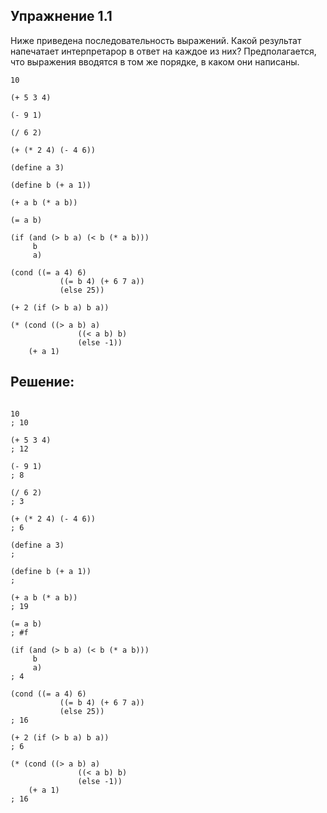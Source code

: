 ## Упражнение 1.1

Ниже приведена последовательность выражений. Какой результат напечатает интерпретарор в ответ на каждое из них? Предполагается, что выражения вводятся в том же порядке, в каком они написаны.
```
10
 
(+ 5 3 4)
 
(- 9 1)
 
(/ 6 2)
 
(+ (* 2 4) (- 4 6))
 
(define a 3)
 
(define b (+ a 1))
 
(+ a b (* a b))
 
(= a b)
 
(if (and (> b a) (< b (* a b)))
     b
     a)
 
(cond ((= a 4) 6)
           ((= b 4) (+ 6 7 a))
           (else 25))
 
(+ 2 (if (> b a) b a))
 
(* (cond ((> a b) a)
               ((< a b) b)
               (else -1))
    (+ a 1)
```
    
## Решение:

```racket

10
; 10
 
(+ 5 3 4)
; 12
 
(- 9 1)
; 8
 
(/ 6 2)
; 3
 
(+ (* 2 4) (- 4 6))
; 6
 
(define a 3)
;  
 
(define b (+ a 1))
;  
 
(+ a b (* a b))
; 19
 
(= a b)
; #f
 
(if (and (> b a) (< b (* a b)))
     b
     a)
; 4
 
(cond ((= a 4) 6)
           ((= b 4) (+ 6 7 a))
           (else 25))
; 16
 
(+ 2 (if (> b a) b a))
; 6
 
(* (cond ((> a b) a)
               ((< a b) b)
               (else -1))
    (+ a 1)
; 16
```

